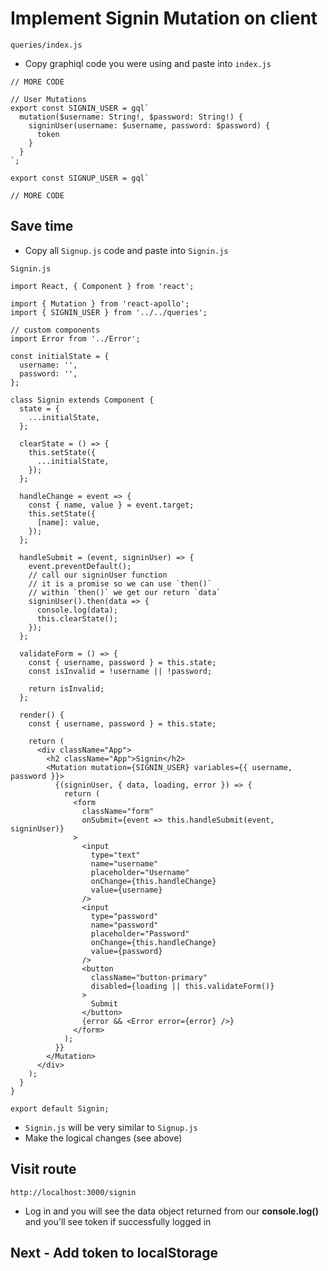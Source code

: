 # Implement Signin Mutation on client
`queries/index.js`

* Copy graphiql code you were using and paste into `index.js`

```
// MORE CODE

// User Mutations
export const SIGNIN_USER = gql`
  mutation($username: String!, $password: String!) {
    signinUser(username: $username, password: $password) {
      token
    }
  }
`;

export const SIGNUP_USER = gql`

// MORE CODE
```

## Save time
* Copy all `Signup.js` code and paste into `Signin.js`

`Signin.js`

```
import React, { Component } from 'react';

import { Mutation } from 'react-apollo';
import { SIGNIN_USER } from '../../queries';

// custom components
import Error from '../Error';

const initialState = {
  username: '',
  password: '',
};

class Signin extends Component {
  state = {
    ...initialState,
  };

  clearState = () => {
    this.setState({
      ...initialState,
    });
  };

  handleChange = event => {
    const { name, value } = event.target;
    this.setState({
      [name]: value,
    });
  };

  handleSubmit = (event, signinUser) => {
    event.preventDefault();
    // call our signinUser function
    // it is a promise so we can use `then()`
    // within `then()` we get our return `data`
    signinUser().then(data => {
      console.log(data);
      this.clearState();
    });
  };

  validateForm = () => {
    const { username, password } = this.state;
    const isInvalid = !username || !password;

    return isInvalid;
  };

  render() {
    const { username, password } = this.state;

    return (
      <div className="App">
        <h2 className="App">Signin</h2>
        <Mutation mutation={SIGNIN_USER} variables={{ username, password }}>
          {(signinUser, { data, loading, error }) => {
            return (
              <form
                className="form"
                onSubmit={event => this.handleSubmit(event, signinUser)}
              >
                <input
                  type="text"
                  name="username"
                  placeholder="Username"
                  onChange={this.handleChange}
                  value={username}
                />
                <input
                  type="password"
                  name="password"
                  placeholder="Password"
                  onChange={this.handleChange}
                  value={password}
                />
                <button
                  className="button-primary"
                  disabled={loading || this.validateForm()}
                >
                  Submit
                </button>
                {error && <Error error={error} />}
              </form>
            );
          }}
        </Mutation>
      </div>
    );
  }
}

export default Signin;
```

* `Signin.js` will be very similar to `Signup.js`
* Make the logical changes (see above)

## Visit route
`http://localhost:3000/signin`

* Log in and you will see the data object returned from our **console.log()** and you'll see token if successfully logged in

## Next - Add token to localStorage




